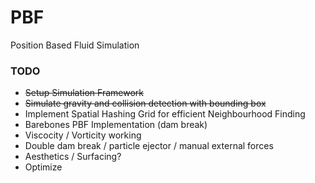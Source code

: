 # PBF
Position Based Fluid Simulation

### TODO

* ~~Setup Simulation Framework~~
* ~~Simulate gravity and collision detection with bounding box~~
* Implement Spatial Hashing Grid for efficient Neighbourhood Finding
* Barebones PBF Implementation (dam break) 
* Viscocity / Vorticity working
* Double dam break / particle ejector / manual external forces
* Aesthetics / Surfacing?
* Optimize
